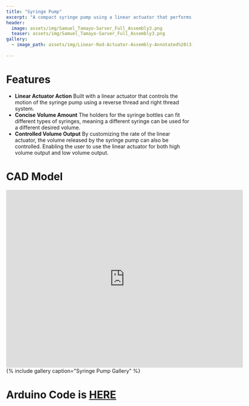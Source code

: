 ```yaml
---
title: "Syringe Pump"
excerpt: "A compact syringe pump using a linear actuator that performs effectively for a better cost"
header:
  image: assets/img/Samuel_Tamayo-Sarver_Full_Assembly3.png
  teaser: assets/img/Samuel_Tamayo-Sarver_Full_Assembly3.png
gallery:
  - image_path: assets/img/Linear-Rod-Actuator-Assembly-Annotated%20(3).png
   
---
```


# Features

* **Linear Actuator Action** Built with a linear actuator that controls the motion of the syringe pump using a reverse thread and right thread system.
* **Concise Volume Amount** The holders for the syringe bottles can fit different types of syringes, meaning a different syringe can be used for a different desired volume.  
* **Controlled Volume Output** By customizing the rate of the linear actuator, the volume released by the syringe pump can also be controlled. Enabling the user to use the linear actuator for both high volume output and low volume output.

# CAD Model
<iframe src="https://vanderbilt643.autodesk360.com/shares/public/SH512d4QTec90decfa6e817f50c3c936b1b2?mode=embed" width="640" height="480" allowfullscreen="true" webkitallowfullscreen="true" mozallowfullscreen="true"  frameborder="0"></iframe>
 {% include gallery caption="Syringe Pump Gallery" %}

# Arduino Code is [HERE](https://github.com/stamayosarver/stamayosarver.github.io/blob/main/Final_Syringe_Pump_Code.ino)
